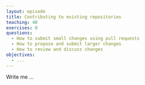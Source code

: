 ```yaml
---
layout: episode
title: Contributing to existing repositories
teaching: 40
exercises: 0
questions:
  - How to submit small changes using pull requests
  - How to propose and submit larger changes
  - How to review and discuss changes
objectives:
  - ...
---
```


Write me ...
